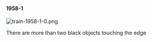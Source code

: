 #### 1958-1
![train-1958-1-0.png](https://github.com/lil-lab/nlvr/raw/master/nlvr/train/images/33/train-1958-1-0.png "train-1958-1-0.png")

There are more than two black objects touching the edge